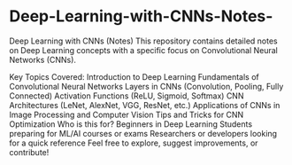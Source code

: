 # Deep-Learning-with-CNNs-Notes-

Deep Learning with CNNs (Notes)
This repository contains detailed notes on Deep Learning concepts with a specific focus on Convolutional Neural Networks (CNNs).

Key Topics Covered:
Introduction to Deep Learning
Fundamentals of Convolutional Neural Networks
Layers in CNNs (Convolution, Pooling, Fully Connected)
Activation Functions (ReLU, Sigmoid, Softmax)
CNN Architectures (LeNet, AlexNet, VGG, ResNet, etc.)
Applications of CNNs in Image Processing and Computer Vision
Tips and Tricks for CNN Optimization
Who is this for?
Beginners in Deep Learning
Students preparing for ML/AI courses or exams
Researchers or developers looking for a quick reference
Feel free to explore, suggest improvements, or contribute!
